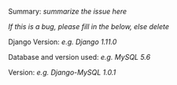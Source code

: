 Summary: *summarize the issue here*

*If this is a bug, please fill in the below, else delete*

Django Version: *e.g. Django 1.11.0*

Database and version used: *e.g. MySQL 5.6*

Version: *e.g. Django-MySQL 1.0.1*
